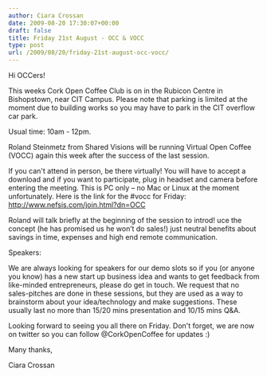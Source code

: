 ```yaml
---
author: Ciara Crossan
date: 2009-08-20 17:30:07+00:00
draft: false
title: Friday 21st August - OCC & VOCC
type: post
url: /2009/08/20/friday-21st-august-occ-vocc/
---
```





Hi OCCers!




This weeks Cork Open Coffee Club is on in the Rubicon Centre in Bishopstown, near CIT Campus.  Please note that parking is limited at the moment due to building works so you may have to park in the CIT overflow car park.




Usual time: 10am - 12pm.




Roland Steinmetz from Shared Visions will be running Virtual Open Coffee (VOCC) again this week after the success of the last session.  




If you can't attend in person, be there virtually!  You will  have to accept a download and if you want to participate, plug in headset and camera before entering the meeting. This is PC only – no Mac or Linux at the moment unfortunately.  Here is the link for the #vocc for Friday: http://www.nefsis.com/join.html?dn=OCC




Roland will talk briefly at the beginning of the session to introd! uce the concept (he has promised us he won’t do sales!) just neutral benefits about savings in time, expenses and high end remote communication.  




Speakers:




We are always looking for speakers for our demo slots so if you (or anyone you know) has a new start up business idea and wants to get feedback from like-minded entrepreneurs, please do get in touch.  We request that no sales-pitches are done in these sessions, but they are used as a way to brainstorm about your idea/technology and make suggestions.  These usually last no more than 15/20 mins presentation and 10/15 mins Q&A.  




Looking forward to seeing you all there on Friday.  Don't forget, we are now on twitter so you can follow @CorkOpenCoffee for updates :)




Many thanks,




Ciara Crossan




